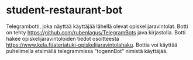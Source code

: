# student-restaurant-bot
Telegrambotti, joka näyttää käyttäjää lähellä olevat opiskelijaravintolat. Botti on tehty https://github.com/rubenlagus/TelegramBots java kirjastolla.
Botti hakee opiskelijaravintoloiden tiedot osoitteesta https://www.kela.fi/ateriatuki-opiskelijaravintolahaku.
Bottia voi käyttää puhelimella etsimällä telegrammissa "togennBot" nimistä käyttäjää.
